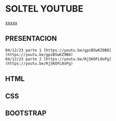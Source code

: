 # SOLTEL YOUTUBE

[xxxxx](yyyyy)

## PRESENTACION

```console
04/12/23 parte 1 [https://youtu.be/gpzB5wKZ9B8](https://youtu.be/gpzB5wKZ9B8)
04/12/23 parte 2 [https://youtu.be/Rj5KOFL0oPg](https://youtu.be/Rj5KOFL0oPg)
```

## HTML

## CSS

## BOOTSTRAP

## 

## 

## 
